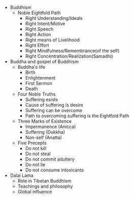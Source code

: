 - Buddhism
  - Noble Eightfold Path
    - Right Understanding/Ideals
    - Right Intent/Motive
    - Right Speech
    - Right Action
    - Right means of Livelihood
    - Right Effort
    - Right Mindfulness/Remembrance(of the self)
    - Right Concentration/Realization(Samadhi)
- Buddha and gospel of Buddhism
  - Buddha's life
    - Birth
    - Enlightenment
    - First Sermon
    - Death
  - Four Noble Truths
    - Suffering exists
    - Cause of suffering is desire
    - Suffering can be overcome
    - Path to overcoming suffering is the Eightfold Path
  - Three Marks of Existence
    - Impermanence (Anicca)
    - Suffering (Dukkha)
    - Non-self (Anatta)
  - Five Precepts
    - Do not kill
    - Do not steal
    - Do not commit adultery
    - Do not lie
    - Do not consume intoxicants
- Dalai Lama
  - Role in Tibetan Buddhism
  - Teachings and philosophy
  - Global influence
